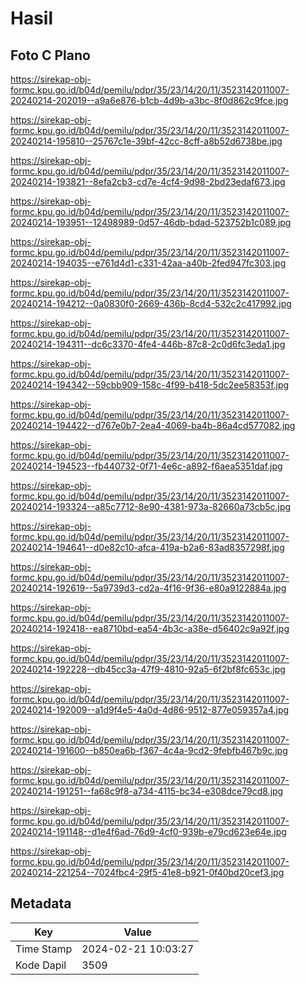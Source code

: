 # Hasil

## Foto C Plano

https://sirekap-obj-formc.kpu.go.id/b04d/pemilu/pdpr/35/23/14/20/11/3523142011007-20240214-202019--a9a6e876-b1cb-4d9b-a3bc-8f0d862c9fce.jpg

https://sirekap-obj-formc.kpu.go.id/b04d/pemilu/pdpr/35/23/14/20/11/3523142011007-20240214-195810--25767c1e-39bf-42cc-8cff-a8b52d6738be.jpg

https://sirekap-obj-formc.kpu.go.id/b04d/pemilu/pdpr/35/23/14/20/11/3523142011007-20240214-193821--8efa2cb3-cd7e-4cf4-9d98-2bd23edaf673.jpg

https://sirekap-obj-formc.kpu.go.id/b04d/pemilu/pdpr/35/23/14/20/11/3523142011007-20240214-193951--12498989-0d57-46db-bdad-523752b1c089.jpg

https://sirekap-obj-formc.kpu.go.id/b04d/pemilu/pdpr/35/23/14/20/11/3523142011007-20240214-194035--e761d4d1-c331-42aa-a40b-2fed947fc303.jpg

https://sirekap-obj-formc.kpu.go.id/b04d/pemilu/pdpr/35/23/14/20/11/3523142011007-20240214-194212--0a0830f0-2669-436b-8cd4-532c2c417992.jpg

https://sirekap-obj-formc.kpu.go.id/b04d/pemilu/pdpr/35/23/14/20/11/3523142011007-20240214-194311--dc6c3370-4fe4-446b-87c8-2c0d6fc3eda1.jpg

https://sirekap-obj-formc.kpu.go.id/b04d/pemilu/pdpr/35/23/14/20/11/3523142011007-20240214-194342--59cbb909-158c-4f99-b418-5dc2ee58353f.jpg

https://sirekap-obj-formc.kpu.go.id/b04d/pemilu/pdpr/35/23/14/20/11/3523142011007-20240214-194422--d767e0b7-2ea4-4069-ba4b-86a4cd577082.jpg

https://sirekap-obj-formc.kpu.go.id/b04d/pemilu/pdpr/35/23/14/20/11/3523142011007-20240214-194523--fb440732-0f71-4e6c-a892-f6aea5351daf.jpg

https://sirekap-obj-formc.kpu.go.id/b04d/pemilu/pdpr/35/23/14/20/11/3523142011007-20240214-193324--a85c7712-8e90-4381-973a-82660a73cb5c.jpg

https://sirekap-obj-formc.kpu.go.id/b04d/pemilu/pdpr/35/23/14/20/11/3523142011007-20240214-194641--d0e82c10-afca-419a-b2a6-83ad8357298f.jpg

https://sirekap-obj-formc.kpu.go.id/b04d/pemilu/pdpr/35/23/14/20/11/3523142011007-20240214-192619--5a9739d3-cd2a-4f16-9f36-e80a9122884a.jpg

https://sirekap-obj-formc.kpu.go.id/b04d/pemilu/pdpr/35/23/14/20/11/3523142011007-20240214-192418--ea8710bd-ea54-4b3c-a38e-d56402c9a92f.jpg

https://sirekap-obj-formc.kpu.go.id/b04d/pemilu/pdpr/35/23/14/20/11/3523142011007-20240214-192228--db45cc3a-47f9-4810-92a5-6f2bf8fc653c.jpg

https://sirekap-obj-formc.kpu.go.id/b04d/pemilu/pdpr/35/23/14/20/11/3523142011007-20240214-192009--a1d9f4e5-4a0d-4d86-9512-877e059357a4.jpg

https://sirekap-obj-formc.kpu.go.id/b04d/pemilu/pdpr/35/23/14/20/11/3523142011007-20240214-191600--b850ea6b-f367-4c4a-9cd2-9febfb467b9c.jpg

https://sirekap-obj-formc.kpu.go.id/b04d/pemilu/pdpr/35/23/14/20/11/3523142011007-20240214-191251--fa68c9f8-a734-4115-bc34-e308dce79cd8.jpg

https://sirekap-obj-formc.kpu.go.id/b04d/pemilu/pdpr/35/23/14/20/11/3523142011007-20240214-191148--d1e4f6ad-76d9-4cf0-939b-e79cd623e64e.jpg

https://sirekap-obj-formc.kpu.go.id/b04d/pemilu/pdpr/35/23/14/20/11/3523142011007-20240214-221254--7024fbc4-29f5-41e8-b921-0f40bd20cef3.jpg


## Metadata

| Key        | Value               |
| ---------- | ------------------- |
| Time Stamp | 2024-02-21 10:03:27 |
| Kode Dapil | 3509                |



